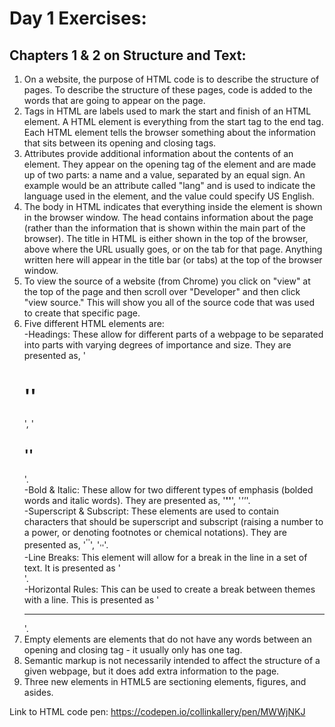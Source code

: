 # Day 1 Exercises:

## Chapters 1 & 2 on Structure and Text:

1. On a website, the purpose of HTML code is to describe the structure of pages. To describe the structure of these pages, code is added to the words that are going to appear on the page.
2. Tags in HTML are labels used to mark the start and finish of an HTML element. A HTML element is everything from the start tag to the end tag. Each HTML element tells the browser something about the information that sits between its opening and closing tags.
3. Attributes provide additional information about the contents of an element. They appear on the opening tag of the element and are made up of two parts: a name and a value, separated by an equal sign. An example would be an attribute called "lang" and is used to indicate the language used in the element, and the value could specify US English.
4. The body in HTML indicates that everything inside the element is shown in the browser window. The head contains information about the page (rather than the information that is shown within the main part of the browser). The title in HTML is either shown in the top of the browser, above where the URL usually goes, or on the tab for that page. Anything written here will appear in the title bar (or tabs) at the top of the browser window.
5. To view the source of a website (from Chrome) you click on "view" at the top of the page and then scroll over "Developer" and then click "view source." This will show you all of the source code that was used to create that specific page.
6. Five different HTML elements are:  
  -Headings: These allow for different parts of a webpage to be separated into parts with varying degrees of importance and size. They are presented as, '<h1>''</h1>', '<h2>''</h2>'.  
  -Bold & Italic: These allow for two different types of emphasis (bolded words and italic words). They are presented as, '<b>''</b>', '<i>''</i>'.  
  -Superscript & Subscript: These elements are used to contain characters that should be superscript and subscript (raising a number to a power, or denoting footnotes or chemical notations). They are presented as, '<sup>''</sup>', '<sub>''</sub>'.  
  -Line Breaks: This element will allow for a break in the line in a set of text. It is presented as '<br />'.  
  -Horizontal Rules: This can be used to create a break between themes with a line. This is presented as '<hr />'.
7. Empty elements are elements that do not have any words between an opening and closing tag - it usually only has one tag.
8. Semantic markup is not necessarily intended to affect the structure of a given webpage, but it does add extra information to the page.
9. Three new elements in HTML5 are sectioning elements, figures, and asides.

Link to HTML code pen: https://codepen.io/collinkallery/pen/MWWjNKJ
